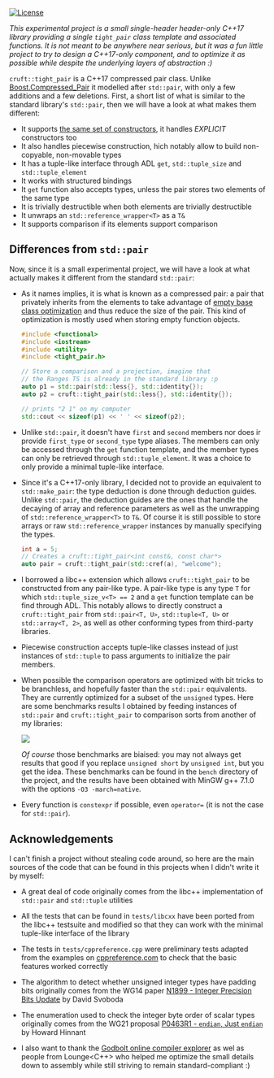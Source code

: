 [![License](http://img.shields.io/:license-mit-blue.svg)](http://doge.mit-license.org)

*This experimental project is a small single-header header-only C++17 library providing a single `tight_pair` class
template and associated functions. It is not meant to be anywhere near serious, but it was a fun little project to
try to design a C++17-only component, and to optimize it as possible while despite the underlying layers of
abstraction :)*

`cruft::tight_pair` is a C++17 compressed pair class. Unlike [Boost.Compressed_Pair](http://www.boost.org/doc/libs/1_65_1/libs/utility/doc/html/compressed_pair.html)
it modelled after `std::pair`, with only a few additions and a few deletions. First, a short list of what is similar to
the standard library's `std::pair`, then we will have a look at what makes them different:
- It supports [the same set of constructors](http://en.cppreference.com/w/cpp/utility/pair/pair), it handles *EXPLICIT* constructors too
- It also handles piecewise construction, hich notably allow to build non-copyable, non-movable types
- It has a tuple-like interface through ADL `get`, `std::tuple_size` and `std::tuple_element`
- It works with structured bindings
- It `get` function also accepts types, unless the pair stores two elements of the same type
- It is trivially destructible when both elements are trivially destructible
- It unwraps an `std::reference_wrapper<T>` as a `T&`
- It supports comparison if its elements support comparison

## Differences from `std::pair`

Now, since it is a small experimental project, we will have a look at what actually makes it different from the
standard `std::pair`:
- As it names implies, it is what is known as a compressed pair: a pair that privately inherits from the elements to
  take advantage of [empty base class optimization](http://en.cppreference.com/w/cpp/language/ebo) and thus reduce the
  size of the pair. This kind of optimization is mostly used when storing empty function objects.

  ```cpp
  #include <functional>
  #include <iostream>
  #include <utility>
  #include <tight_pair.h>

  // Store a comparison and a projection, imagine that
  // the Ranges TS is already in the standard library :p
  auto p1 = std::pair(std::less{}, std::identity{});
  auto p2 = cruft::tight_pair(std::less{}, std::identity{});

  // prints "2 1" on my computer
  std::cout << sizeof(p1) << ' ' << sizeof(p2);
  ```

- Unlike `std::pair`, it doesn't have `first` and `second` members nor does ir provide `first_type` or `second_type`
  type aliases. The members can only be accessed through the `get` function template, and the member types can only be
  retrieved through `std::tuple_element`. It was a choice to only provide a minimal tuple-like interface.

- Since it's a C++17-only library, I decided not to provide an equivalent to `std::make_pair`: the type deduction is
  done through deduction guides. Unlike `std::pair`, the deduction guides are the ones that handle the decaying of
  array and reference parameters as well as the unwrapping of `std::reference_wrapper<T>` to `T&`. Of course it is
  still possible to store arrays or raw `std::reference_wrapper` instances by manually specifying the types.

  ```cpp
  int a = 5;
  // Creates a cruft::tight_pair<int const&, const char*>
  auto pair = cruft::tight_pair(std::cref(a), "welcome");
  ```

- I borrowed a libc++ extension which allows `cruft::tight_pair` to be constructed from any pair-like type. A pair-like
  type is any type `T` for which `std::tuple_size_v<T> == 2` and a `get` function template can be find through ADL.
  This notably allows to directly construct a `cruft::tight_pair` from `std::pair<T, U>`, `std::tuple<T, U>` or
  `std::array<T, 2>`, as well as other conforming types from third-party libraries.

- Piecewise construction accepts tuple-like classes instead of just instances of `std::tuple` to pass arguments to
  initialize the pair members.

- When possible the comparison operators are optimized with bit tricks to be branchless, and hopefully faster than the
  `std::pair` equivalents. They are currently optimized for a subset of the `unsigned` types. Here are some benchmarks
  results I obtained by feeding instances of `std::pair` and `cruft::tight_pair` to comparison sorts from another of my
  libraries:

  ![](https://i.imgur.com/4wRL5i1.png)

  *Of course* those benchmarks are biaised: you may not always get results that good if you replace `unsigned short` by
  `unsigned int`, but you get the idea. These benchmarks can be found in the `bench` directory of the project, and the
  results have been obtained with MinGW g++ 7.1.0 with the options `-O3 -march=native`.

- Every function is `constexpr` if possible, even `operator=` (it is not the case for `std::pair`).

## Acknowledgements

I can't finish a project without stealing code around, so here are the main sources of the code that can be found in
this projects when I didn't write it by myself:

* A great deal of code originally comes from the libc++ implementation of `std::pair` and `std::tuple` utilities

* All the tests that can be found in `tests/libcxx` have been ported from the libc++ testsuite and modified so that
  they can work with the minimal tuple-like interface of the library

* The tests in `tests/cppreference.cpp` were preliminary tests adapted from the examples on [cppreference.com](cppreference.com)
  to check that the basic features worked correctly

* The algorithm to detect whether unsigned integer types have padding bits originally comes from the WG14 paper
  [N1899 - Integer Precision Bits Update](http://www.open-std.org/jtc1/sc22/wg14/www/docs/n1899.pdf) by David Svoboda

* The enumeration used to check the integer byte order of scalar types originally comes from the WG21 proposal
  [P0463R1 - `endian`, Just `endian`](http://www.open-std.org/jtc1/sc22/wg21/docs/papers/2017/p0463r1.html) by Howard Hinnant

* I also want to thank the [Godbolt online compiler explorer](https://godbolt.org/) as wel as people from Lounge<C++>
  who helped me optimize the small details down to assembly while still striving to remain standard-compliant :)
